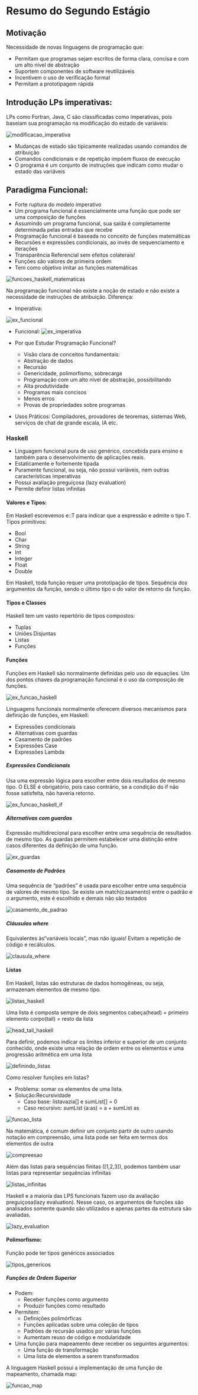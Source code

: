# Resumo do Segundo Estágio

## Motivação
Necessidade de novas linguagens de programação que:

- Permitam que programas sejam escritos de forma clara, concisa e com um alto nível de abstração
- Suportem componentes de software reutilizáveis
- Incentivem o uso de verificação formal
- Permitam a prototipagem rápida

## Introdução LPs imperativas:

LPs como Fortran, Java, C são classificadas como imperativas, pois baseiam sua programação na modificação do estado de variáveis:

![modificacao_imperativa](imagens/modificacao_imperativa.png)

- Mudanças de estado são tipicamente realizadas usando comandos de atribuição
- Comandos condicionais e de repetição impõem fluxos de execução 
- O programa é um conjunto de instruções que indicam como mudar o estado das variáveis

## Paradigma Funcional:
- Forte ruptura do modelo imperativo
- Um programa funcional é essencialmente uma função que pode ser uma composição de funções
- Assumindo um programa funcional, sua saída é completamente determinada pelas entradas que recebe
- Programação funcional é baseada no conceito de funções matemáticas
- Recursões e expressões condicionais, ao invés de sequenciamento e iterações
- Transparência Referencial sem efeitos colaterais!
- Funções são valores de primeira ordem
- Tem como objetivo imitar as funções matemáticas

![funcoes_haskell_matematicas](imagens/funcoes_haskell_matematicas.png)

Na programação funcional não existe a noção de estado e não existe a necessidade de instruções de atribuição. Diferença:
- Imperativa:

![ex_funcional](imagens/ex_funcional.png)

- Funcional:
![ex_imperativa](imagens/ex_imperativa.png)

- Por que Estudar Programação Funcional?
	* Visão clara de conceitos fundamentais:
	* Abstração de dados
	* Recursão
	* Genericidade, polimorfismo, sobrecarga
	* Programação com um alto nível de abstração, possibilitando
	* Alta produtividade
	* Programas mais concisos
	* Menos erros
	* Provas de propriedades sobre programas

- Usos Práticos: Compiladores, provadores de teoremas, sistemas Web, serviços de chat de grande escala, IA etc.

### Haskell
- Linguagem funcional pura de uso genérico, concebida para ensino e também para o	desenvolvimento de aplicações reais.
- Estaticamente e fortemente tipada
- Puramente funcional, ou seja, não possui variáveis, nem outras características imperativas
- Possui avaliação preguiçosa (lazy evaluation)
- Permite definir listas infinitas

#### Valores e Tipos:
Em Haskell escrevemos e::T para indicar que a expressão e admite o tipo T. Tipos primitivos:
- Bool
- Char
- String
- Int
- Integer
- Float
- Double

Em Haskell, toda função requer uma prototipação de tipos. Sequência dos argumentos da função, sendo o último tipo o do valor de retorno da função.

#### Tipos e Classes
Haskell tem um vasto repertório de tipos compostos:
- Tuplas
- Uniões Disjuntas
- Listas
- Funções

#### Funções
Funções em Haskell são normalmente definidas pelo uso de equações. Um dos pontos chaves da programação funcional é o uso da composição de funções.

![ex_funcao_haskell](imagens/ex_funcao_haskell.png)

Linguagens funcionais normalmente oferecem diversos mecanismos para definição de funções, em Haskell:
- Expressões condicionais
- Alternativas com guardas
- Casamento de padrões
- Expressões Case
- Expressões Lambda

##### Expressões Condicionais
Usa uma expressão lógica para escolher entre dois resultados de mesmo tipo. O ELSE é obrigatório, pois caso contrário, se a condição do if não fosse satisfeita, não haveria retorno.

![ex_funcao_haskell_if](imagens/ex_funcao_haskell_if.png)

##### Alternativas com guardas
Expressão multidirecional para escolher entre uma sequência de resultados de mesmo tipo. As guardas permitem estabelecer uma distinção entre casos diferentes da definição de uma função.

![ex_guardas](imagens/ex_guardas.png)

##### Casamento de Padrões
Uma sequência de “padrões” é usada para escolher entre uma sequência de valores de mesmo tipo. Se existe um match(casamento) entre o padrão e o argumento, este é escolhido e demais não são testados

![casamento_de_padrao](imagens/casamento_de_padrao.png)

##### Cláusulas where
Equivalentes às“variáveis locais”, mas não iguais! Evitam a repetição de código e recálculos.

![clausula_where](imagens/clausula_where.png)

#### Listas
Em Haskell, listas são estruturas de dados homogêneas, ou seja, armazenam elementos de mesmo tipo.

![listas_haskell](imagens/listas_haskell.png)

Uma lista é composta sempre de dois segmentos
cabeça(head) = primeiro elemento
corpo(tail) = resto da lista

![head_tail_haskell](imagens/head_tail_haskell.png)

Para definir, podemos indicar os limites inferior e superior de um conjunto conhecido, onde existe uma relação de ordem entre os elementos e uma progressão aritmética em uma lista

![definindo_listas](imagens/definindo_listas.png)

Como resolver funções em listas?
- Problema: somar os elementos de uma lista.
- Solução:Recursividade
	* Caso base: listavazia[] e sumList[] = 0 
	* Caso recursivo: sumList (a:as) = a + sumList as

![funcao_lista](imagens/funcao_lista.png)

Na matemática, é comum definir um conjunto partir de outro usando notação em compreensão, uma lista pode ser feita em termos dos elementos de outra

![compreesao](imagens/compreesao.png)

Além das listas para sequências finitas ([1,2,3]), podemos também usar listas para representar sequências infinitas

![listas_infinitas](imagens/listas_infinitas.png)

Haskell e a maioria das LPS funcionais fazem uso da avaliação preguiçosa(lazy evaluation). Nesse caso, os argumentos de funções são analisados somente quando são utilizados e apenas partes da estrutura são avaliadas.

![lazy_evaluation](imagens/lazy_evaluation.png)

#### Polimorfismo:
Função pode ter tipos genéricos associados

![tipos_genericos](imagens/tipos_genericos.png)

##### Funções de Ordem Superior
- Podem:
	* Receber funções como argumento
	* Produzir funções como resultado
- Permitem:
	* Definições polimórficas
	* Funções aplicadas sobre uma coleção de tipos
	* Padrões de recursão usados por várias funções
	* Aumentam reuso de código e	modularidade
- Uma função para mapeamento deve receber os seguintes argumentos:
	* Uma função de transformação 
	* Uma lista de elementos a serem transformados

A linguagem Haskell possui a implementação de uma função de mapeamento, chamada map:

![funcao_map](imagens/funcao_map.png)





